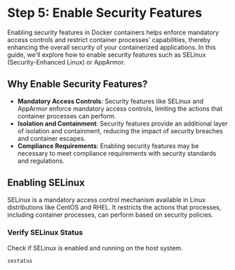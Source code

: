 # Step 5: Enable Security Features

Enabling security features in Docker containers helps enforce mandatory access controls and restrict container processes' capabilities, thereby enhancing the overall security of your containerized applications. In this guide, we'll explore how to enable security features such as SELinux (Security-Enhanced Linux) or AppArmor.

## Why Enable Security Features?

- **Mandatory Access Controls**: Security features like SELinux and AppArmor enforce mandatory access controls, limiting the actions that container processes can perform.
- **Isolation and Containment**: Security features provide an additional layer of isolation and containment, reducing the impact of security breaches and container escapes.
- **Compliance Requirements**: Enabling security features may be necessary to meet compliance requirements with security standards and regulations.

## Enabling SELinux

SELinux is a mandatory access control mechanism available in Linux distributions like CentOS and RHEL. It restricts the actions that processes, including container processes, can perform based on security policies.

### Verify SELinux Status

Check if SELinux is enabled and running on the host system.

```bash
sestatus
